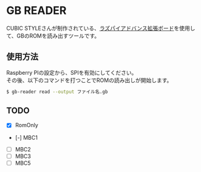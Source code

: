 # GB READER

CUBIC STYLEさんが制作されている、[ラズパイアドバンス拡張ボード](https://cubic-style.jp/rpa_exp/)を使用して、GBのROMを読み出すツールです。  

## 使用方法

Raspberry PIの設定から、SPIを有効にしてください。  
その後、以下のコマンドを打つことでROMの読み出しが開始します。  

```sh
$ gb-reader read --output ファイル名.gb
```

## TODO

- [x] RomOnly
- [-] MBC1
- [ ] MBC2
- [ ] MBC3
- [ ] MBC5
